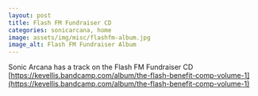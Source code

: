```yaml
---
layout: post
title: Flash FM Fundraiser CD
categories: sonicarcana, home
image: assets/img/misc/flashfm-album.jpg
image_alt: Flash FM Fundraiser Album
---
```

Sonic Arcana has a track on the Flash FM Fundraiser CD [https://kevellis.bandcamp.com/album/the-flash-benefit-comp-volume-1](https://kevellis.bandcamp.com/album/the-flash-benefit-comp-volume-1)